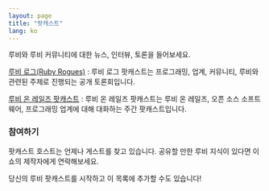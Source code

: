 ```yaml
---
layout: page
title: "팟캐스트"
lang: ko
---
```


루비와 루비 커뮤니티에 대한 뉴스, 인터뷰, 토론을 들어보세요.

[루비 로그(Ruby Rogues)][rogues]
: 루비 로그 팟캐스트는 프로그래밍, 업계, 커뮤니티, 루비와 관련된 주제로 진행되는
  공개 토론회입니다.

[루비 온 레일즈 팟캐스트][rorpodcast]
: 루비 온 레일즈 팟캐스트는 루비 온 레일즈, 오픈 소스 소프트웨어, 프로그래밍
  업계에 대해 대화하는 주간 팟캐스트입니다.

### 참여하기

팟캐스트 호스트는 언제나 게스트를 찾고 있습니다. 공유할 만한 루비 지식이 있다면
이 쇼의 제작자에게 연락해보세요.

당신의 루비 팟캐스트를 시작하고 이 목록에 추가할 수도 있습니다!

[rorpodcast]: http://5by5.tv/rubyonrails
[rogues]: https://devchat.tv/ruby-rogues
